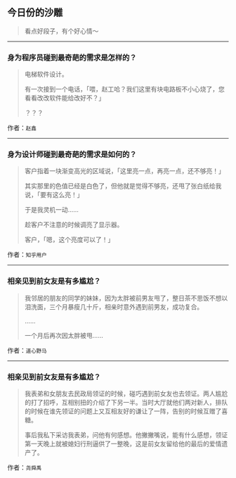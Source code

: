 ## 今日份的沙雕

> 看点好段子，有个好心情～


 
---

### 身为程序员碰到最奇葩的需求是怎样的？

> 电梯软件设计。
> 
> 有一次接到一个电话，「喂，赵工哈？我们这里有块电路板不小心烧了，您看看改改软件能给改好不？」
> 
> ？？？


作者：`赵鑫`

---

### 身为设计师碰到最奇葩的需求是如何的？

> 客户指着一块渐变高光的区域说，「这里亮一点，再亮一点，还不够亮！」
> 
> 其实那里的色值已经是白色了，但他就是觉得不够亮，还甩了张白纸给我说，「要有这么亮！」
> 
> 于是我灵机一动……
> 
> 趁客户不注意的时候调亮了显示器。
> 
> 客户，「嗯，这个亮度可以了！」


作者：`知乎用户`

---

### 相亲见到前女友是有多尴尬？

> 我邻居的朋友的同学的妹妹，因为太胖被前男友甩了，整日茶不思饭不想以泪洗面，三个月暴瘦几十斤，相亲时意外遇到前男友，成功复合。
> 
> ……
> 
> 一个月后再次因太胖被甩……


作者：`道心野马`

---

### 相亲见到前女友是有多尴尬？

> 我表弟和女朋友去民政局领证的时候，碰巧遇到前女友也去领证。两人尴尬的打了招呼，互相别扭的介绍了下另一半。当时大厅就他们两对新人，排队的时候在谁先领证的问题上又互相友好的谦让了一阵，告别的时候互赠了喜糖。
> 
> 事后我私下采访我表弟，问他有何感想。他撇撇嘴说，能有什么感想，领证第一天晚上就被媳妇行刑逼供了一整晚，这是前女友留给他的最后的爱情遗产了。


作者：`尧舜禹`